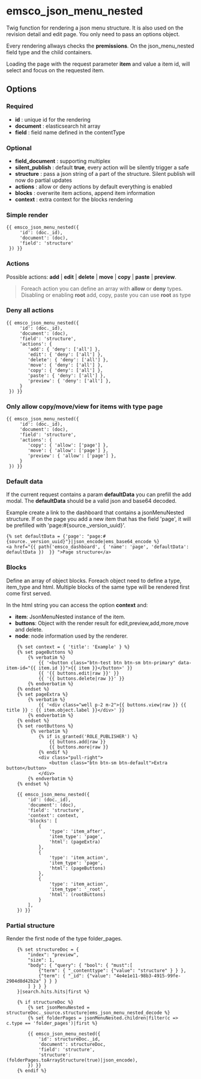 # emsco_json_menu_nested

Twig function for rendering a json menu structure. It is also used on the revision detail and edit page.
You only need to pass an options object.

Every rendering allways checks the **premissions**. On the json_menu_nested field type and the child containers.

Loading the page with the request parameter **item** and value a item id, will select and focus on the requested item.



## Options

### Required
- **id** : unique id for the rendering
- **document** : elasticsearch hit array
- **field** : field name defined in the contentType
  
### Optional
- **field_document** : supporting multiplex
- **silent_publish** : default **true**, every action will be silently trigger a safe
- **structure** : pass a json string of a part of the structure. Silent publish will now do partial updates
- **actions** : allow or deny actions by default everything is enabled
- **blocks** : overwrite item actions, append item information
- **context** : extra context for the blocks rendering

### Simple render
```twig
{{ emsco_json_menu_nested({
     'id': (doc._id),
     'document': (doc),
     'field': 'structure'
 }) }}
```

### Actions

Possible actions: **add** | **edit** | **delete** | **move** | **copy** | **paste** | **preview**.
> Foreach action you can define an array with **allow** or **deny** types.
> Disabling or enabling **root** add, copy, paste you can use **root** as type

### Deny all actions
```twig
{{ emsco_json_menu_nested({
     'id': (doc._id),
     'document': (doc),
     'field': 'structure',
     'actions': {
        'add': { 'deny': ['all'] },
        'edit': { 'deny': ['all'] },
        'delete': { 'deny': ['all'] },
        'move': { 'deny': ['all'] },
        'copy': { 'deny': ['all'] },
        'paste': { 'deny': ['all'] },
        'preview': { 'deny': ['all'] },
     }
 }) }}
```

### Only allow copy/move/view for items with type page

```twig
{{ emsco_json_menu_nested({
     'id': (doc._id),
     'document': (doc),
     'field': 'structure',
     'actions': {
        'copy': { 'allow': ['page'] },
        'move': { 'allow': ['page'] },
        'preview': { 'allow': ['page'] },
     }
 }) }}
```

### Default data

If the current request contains a param **defaultData** you can prefill the add modal.
The **defaultData** should be a valid json and base64 decoded.

Example create a link to the dashboard that contains a jsonMenuNested structure.
If on the page you add a new item that has the field 'page', it will be prefilled with 'page:#{source._version_uuid}'.

```twig
{% set defaultData = {'page': "page:#{source._version_uuid}"}|json_encode|ems_base64_encode %}
<a href="{{ path('emsco_dashboard', { 'name': 'page', 'defaultData': defaultData })  }} ">Page structure</a>
```

### Blocks

Define an array of object blocks. Foreach object need to define a type, item_type and html.
Multiple blocks of the same type will be rendered first come first served.

In the html string you can access the option **context** and:
- **item**: JsonMenuNested instance of the item.
- **buttons**: Object with the render result for edit,preview,add,more,move and delete.   
- **node**: node information used by the renderer.

```twig
    {% set context = { 'title': 'Example' } %}
    {% set pageButtons %}
        {% verbatim %}  
            {{ '<button class="btn-test btn btn-sm btn-primary" data-item-id="{{ item.id }}">{{ item }}</button>' }}
            {{ '{{ buttons.edit|raw }}' }}
            {{ '{{ buttons.delete|raw }}' }}
        {% endverbatim %}  
    {% endset %}
    {% set pageExtra %}
        {% verbatim %} 
            {{ '<div class="well p-2 m-2">{{ buttons.view|raw }} {{ title }} : {{ item.object.label }}</div>' }}
        {% endverbatim %}
    {% endset %}
    {% set rootButtons %}
         {% verbatim %}       
            {% if is_granted('ROLE_PUBLISHER') %}
                {{ buttons.add|raw }}
                {{ buttons.more|raw }}
            {% endif %}
            <div class="pull-right">
                <button class="btn btn-sm btn-default">Extra button</button>
            </div>
        {% endverbatim %}
    {% endset %}
    
    {{ emsco_json_menu_nested({
        'id': (doc._id),
        'document': (doc),
        'field': 'structure',
        'context': context,
        'blocks': [
            {
                'type': 'item_after',
                'item_type': 'page',
                'html': (pageExtra)
            },
            {
                'type': 'item_action',
                'item_type': 'page',
                'html': (pageButtons)
            },
            {
                'type': 'item_action',
                'item_type': '_root',
                'html': (rootButtons)
            }
        ],
    }) }}
```

### Partial structure

Render the first node of the type folder_pages.

```twig
    {% set structureDoc = {
        "index": "preview",
        "size": 1,
        "body": { "query": { "bool": { "must":[
            {"term": { "_contenttype": {"value": "structure" } } },
            {"term": { "_id": {"value": "4e4e1e11-98b3-4915-99fe-2904d8d42b2a" } } }
        ] } } }
    }|search.hits.hits|first %}

    {% if structureDoc %}
        {% set jsonMenuNested = structureDoc._source.structure|ems_json_menu_nested_decode %}
        {% set folderPages = jsonMenuNested.children|filter(c => c.type == 'folder_pages')|first %}
    
        {{ emsco_json_menu_nested({
            'id': structureDoc._id,
            'document': structureDoc,
            'field': 'structure',
            'structure': (folderPages.toArrayStructure(true)|json_encode),
        }) }}
    {% endif %}
```
